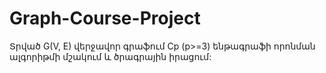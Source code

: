 # Graph-Course-Project

Տրված G(V, E) վերջավոր գրաֆում Cp (p>=3) ենթագրաֆի որոնման ալգորիթմի մշակում և ծրագրային իրացում:
